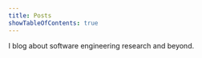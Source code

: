 ```yaml
---
title: Posts
showTableOfContents: true
---
```


I blog about software engineering research and beyond.
